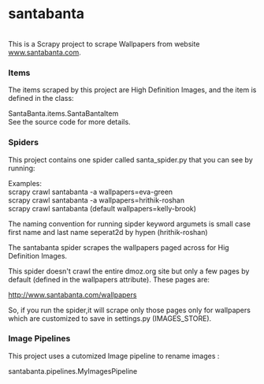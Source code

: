 
**<h1>santabanta</h1>**    
This is a Scrapy project to scrape Wallpapers from website www.santabanta.com.  

**<h3>Items</h3>**    

The items scraped by this project are High Definition Images, and the item is defined in the class:  

SantaBanta.items.SantaBantaItem  
See the source code for more details.      

**<h3>Spiders</h3>**    

This project contains one spider called santa_spider.py that you can see by running:   

Examples:   
scrapy crawl santabanta -a wallpapers=eva-green   
scrapy crawl santabanta -a wallpapers=hrithik-roshan   
scrapy crawl santabanta (default wallpapers=kelly-brook)   

The naming convention for running sipder keyword argumets is small case first name and last name seperat2d by hypen (hrithik-roshan)    

The santabanta spider scrapes the wallpapers paged across for Hig Definition Images.     

This spider doesn't crawl the entire dmoz.org site but only a few pages by default (defined in the wallpapers attribute).     These pages are:    

http://www.santabanta.com/wallpapers    

So, if you run the spider,it will scrape only those pages only for wallpapers which are customized to save in settings.py (IMAGES_STORE).   

**<h3>Image Pipelines</h3>**      

This project uses a cutomized Image pipeline to rename images :    

santabanta.pipelines.MyImagesPipeline    

